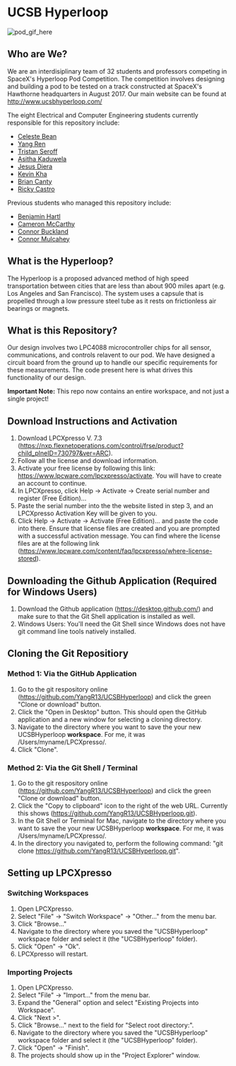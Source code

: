# UCSB Hyperloop
![pod_gif_here](http://www.ucsbhyperloop.com/assets/ucsbhyperloop-d2207c2e7ad8ddb19f23f307bd09f1a862927b595cb68cd3478cf50093f5d581.gif)

## Who are We?
We are an interdisiplinary team of 32 students and professors competing in SpaceX's Hyperloop Pod Competition. The competition involves designing and building a pod to be tested on a track constructed at SpaceX's Hawthorne headquarters in August 2017. Our main website can be found at http://www.ucsbhyperloop.com/

The eight Electrical and Computer Engineering students currently responsible for this repository include:
 
- [Celeste Bean](https://github.com/celestebean)  
- [Yang Ren](https://github.com/yangr13)  
- [Tristan Seroff](https://github.com/t-seroff)  
- [Asitha Kaduwela](https://github.com/akaduwela)  
- [Jesus Diera](https://github.com/jdiera)  
- [Kevin Kha](https://github.com/killer225whale)  
- [Brian Canty](https://github.com/ece-god)  
- [Ricky Castro](https://github.com/ricky-27)  

Previous students who managed this repository include:
- [Benjamin Hartl](https://github.com/benjaminhartl)
- [Cameron McCarthy](https://github.com/camsb)
- [Connor Buckland](https://github.com/cbuckland)
- [Connor Mulcahey](https://github.com/connormulcahey)

## What is the Hyperloop?
The Hyperloop is a proposed advanced method of high speed transportation between cities that are less than about 900 miles apart (e.g. Los Angeles and San Francisco). The system uses a capsule that is propelled through a low pressure steel tube as it rests on frictionless air bearings or magnets.

## What is this Repository?
Our design involves two LPC4088 microcontroller chips for all sensor, communications, and controls relavent to our pod. We have designed a circuit board from the ground up to handle our specific requirements for these measurements. The code present here is what drives this functionality of our design.

**Important Note:** This repo now contains an entire workspace, and not just a single project!

## Download Instructions and Activation
1. Download LPCXpresso V. 7.3 (https://nxp.flexnetoperations.com/control/frse/product?child_plneID=730797&ver=ARC).
2. Follow all the license and download information. 
3. Activate your free license by following this link: https://www.lpcware.com/lpcxpresso/activate. You will have to create an account to continue.
4. In LPCXpresso, click Help -> Activate -> Create serial number and register (Free Edition)...
5. Paste the serial number into the the website listed in step 3, and an LPCXpresso Activation Key will be given to you.
6. Click Help -> Activate -> Activate (Free Edition)... and paste the code into there. Ensure that license files are created and you are prompted with a successful activation message. You can find where the license files are at the following link (https://www.lpcware.com/content/faq/lpcxpresso/where-license-stored).

## Downloading the Github Application (Required for Windows Users)
1. Download the Github application (https://desktop.github.com/) and make sure to that the Git Shell application is installed as well.
2. Windows Users: You'll need the Git Shell since Windows does not have git command line tools natively installed.

## Cloning the Git Repositiory 
### Method 1: Via the GitHub Application
1. Go to the git respository online (https://github.com/YangR13/UCSBHyperloop) and click the green "Clone or download" button.
2. Click the "Open in Desktop" button. This should open the GitHub application and a new window for selecting a cloning directory.
3. Navigate to the directory where you want to save the your new UCSBHyperloop **workspace**. For me, it was /Users/myname/LPCXpresso/.
4. Click "Clone".

### Method 2: Via the Git Shell / Terminal
1. Go to the git respository online (https://github.com/YangR13/UCSBHyperloop) and click the green "Clone or download" button.
2. Click the "Copy to clipboard" icon to the right of the web URL. Currently this shows (https://github.com/YangR13/UCSBHyperloop.git).
3. In the Git Shell or Terminal for Mac, navigate to the directory where you want to save the your new UCSBHyperloop **workspace**. For me, it was /Users/myname/LPCXpresso/.
4. In the directory you navigated to, perform the following command: "git clone https://github.com/YangR13/UCSBHyperloop.git".

## Setting up LPCXpresso
### Switching Workspaces
1. Open LPCXpresso.
2. Select "File" -> "Switch Workspace" -> "Other..." from the menu bar.
3. Click "Browse..."
4. Navigate to the directory where you saved the "UCSBHyperloop" workspace folder and select it (the "UCSBHyperloop" folder).
5. Click "Open" -> "Ok".
6. LPCXpresso will restart.

### Importing Projects
1. Open LPCXpresso.
2. Select "File" -> "Import..." from the menu bar.
3. Expand the "General" option and select "Existing Projects into Workspace".
4. Click "Next >".
5. Click "Browse..." next to the field for "Select root directory:".
6. Navigate to the directory where you saved the "UCSBHyperloop" workspace folder and select it (the "UCSBHyperloop" folder).
7. Click "Open" -> "Finish".
8. The projects should show up in the "Project Explorer" window.
